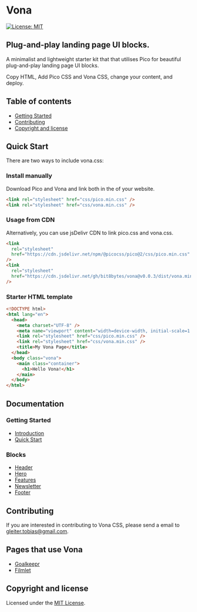# Vona

[![License: MIT](https://img.shields.io/badge/License-MIT-yellow.svg)](https://opensource.org/licenses/MIT)

## Plug-and-play landing page UI blocks.

A minimalist and lightweight starter kit that that utilises Pico for beautiful plug-and-play landing page UI blocks.

Copy HTML, Add Pico CSS and Vona CSS, change your content, and deploy.

## Table of contents

- [Getting Started](#quick-start)
- [Contributing](#contributing)
- [Copyright and license](copyright-and-license)

## Quick Start

There are two ways to include vona.css:

### Install manually

Download Pico and Vona and link both in the <head> of your website.

```html
<link rel="stylesheet" href="css/pico.min.css" />
<link rel="stylesheet" href="css/vona.min.css" />
```

### Usage from CDN

Alternatively, you can use jsDelivr CDN to link pico.css and vona.css.

```html
<link
  rel="stylesheet"
  href="https://cdn.jsdelivr.net/npm/@picocss/pico@2/css/pico.min.css"
/>
<link
  rel="stylesheet"
  href="https://cdn.jsdelivr.net/gh/bit8bytes/vona@v0.0.3/dist/vona.min.css"
/>
```

### Starter HTML template

```html
<!DOCTYPE html>
<html lang="en">
  <head>
    <meta charset="UTF-8" />
    <meta name="viewport" content="width=device-width, initial-scale=1.0" />
    <link rel="stylesheet" href="css/pico.min.css" />
    <link rel="stylesheet" href="css/vona.min.css" />
    <title>My Vona Page</title>
  </head>
  <body class="vona">
    <main class="container">
      <h1>Hello Vona!</h1>
    </main>
  </body>
</html>
```

## Documentation

### Getting Started

- [Introduction](https://vona.bit8bytes.com/docs/introduction)
- [Quick Start](https://vona.bit8bytes.com/docs/installation)

### Blocks

- [Header](https://vona.bit8bytes.com/docs/blocks/header)
- [Hero](https://vona.bit8bytes.com/docs/blocks/hero)
- [Features](https://vona.bit8bytes.com/docs/blocks/features)
- [Newsletter](https://vona.bit8bytes.com/docs/blocks/newsletter)
- [Footer](https://vona.bit8bytes.com/docs/blocks/footer)

## Contributing

If you are interested in contributing to Vona CSS, please send a email to <a href="mailto:gleiter.tobias@gmail.com">gleiter.tobias@gmail.com</a>.

## Pages that use Vona

- <a href="https://goalkeepr.io" target="_blank">Goalkeepr</a>
- <a href="https://filmlet.app" target="_blank">Filmlet</a>

## Copyright and license

Licensed under the [MIT License](https://github.com/bit8bytes/vona/blob/main/LICENSE).
